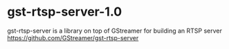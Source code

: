 # gst-rtsp-server-1.0
gst-rtsp-server is a library on top of GStreamer for building an RTSP server https://github.com/GStreamer/gst-rtsp-server
